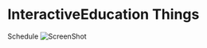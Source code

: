 InteractiveEducation Things
==============

Schedule
![ScreenShot](https://raw.github.com/Pamakids/PamakidsThings/master/InteractiveEducation/Schedule.png)

